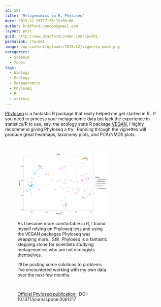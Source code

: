 ```yaml
---
id: 501
title: 'Metagenomics in R: Phyloseq'
date: 2015-12-26T17:36:19+00:00
author: bradford.condon@gmail.com
layout: post
guid: http://www.bradfordcondon.com/?p=501
permalink: /?p=501
image: /wp-content/uploads/2015/12/vignette_nmds.png
categories:
  - Science
  - Tools
tags:
  - biology
  - Ecology
  - Metagenomics
  - Phyloseq
  - R
  - science
---
```

[Phyloseq](https://joey711.github.io/phyloseq/) is a fantastic R package that really helped me get started in R.  If you need to process your metagenomic data but lack the experience in statistics/R to use, say, the ecology stats R package [VEGAN](https://cran.r-project.org/web/packages/vegan/vegan.pdf), I highly recommend giving Phyloseq a try.  Running through the vignettes will produce great heatmaps, taxonomy plots, and PCA/NMDS plots.

&nbsp;<figure id="attachment_520" style="width: 300px" class="wp-caption aligncenter">

![NMDS](/wp-content/uploads/2015/12/vignette_nmds.png)

As I became more comfortable in R, I found myself relying on Phyloseq less and using the VEGAN packages Phyloseq was wrapping more.  Still, Phyloseq is a fantastic stepping stone for scientists studying metagenomics who are not ecologists themselves.

I&#8217;ll be posting some solutions to problems I&#8217;ve encountered working with my own data over the next few months.

&nbsp;

[Official Phyloseq publication:](http://journals.plos.org/plosone/article?id=10.1371/journal.pone.0061217)  DOI: 10.1371/journal.pone.0061217

&nbsp;

&nbsp;